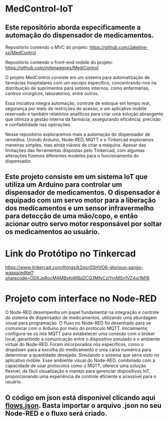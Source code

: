 # MedControl-IoT
## Este repositório aborda especificamente a automação do dispensador de medicamentos.

Repositório contendo o MVC do projeto: https://github.com/Jakeline-xx/MedControl

Repositório contendo o front-end mobile do projeto: https://github.com/milenaggoes/MediControl

O projeto MedControl consiste em um sistema para automatização de farmácias hospitalares com um escopo específico, concentrando-nos na distribuição de suprimentos para setores internos, como enfermarias, centros cirúrgicos, laboratórios, entre outros.

Essa iniciativa integra automação, controle de estoque em tempo real, segurança por meio de restrições de acesso, e um aplicativo mobile reservado e também relatórios analíticos para criar uma solução abrangente que otimiza a gestão interna da farmácia, assegurando eficiência, precisão e confiabilidade nas operações.

Nesse repositório exploraremos mais a automação do dispensador de remédios.
Unindo Arduino, Node-RED, MQTT e o Tinkercad exploramos maneiras simples, mas ainda viáveis de criar a máquina.
Apesar das limitações das ferramentas dispostas pelo Tinkercad, com algumas alterações fizemos diferentes modelos para o funcionamento do dispensador.

## Este projeto consiste em um sistema IoT que utiliza um Arduino para controlar um dispensador de medicamentos. O dispensador é equipado com um servo motor para a liberação dos medicamentos e um sensor infravermelho para detecção de uma mão/copo, e então acionar outro servo motor responsável por soltar os medicamentos ao usuário.
# Link do Protótipo no Tinkercad 
https://www.tinkercad.com/things/k2qxn5SHVO6-glorious-sango-waasa/editel?sharecode=ODXJpRocMAMBsfgWBdZCQ3MfsCzIYmMSn1VZ4oi1M18


# Projeto com interface no Node-RED
O Node-RED desempenha um papel fundamental na integração e controle do sistema de dispensador de medicamentos, utilizando uma abordagem visual para programação.
O fluxo no Node-RED foi desenhado para se comunicar com o Arduino por meio do protocolo MQTT.
Inicialmente, configura-se os nós MQTT para estabelecer uma conexão com o broker local, garantindo a comunicação entre o dispositivo simulado e o ambiente virtual do Node-RED.
Foram incorporados nós específicos, como o dropdown para a escolha do medicamento e uma caixa numérica para determinar a quantidade desejada. Simulando o sistema que seria visto no aplicativo mobile.
Esse ambiente visual do Node-RED, combinado com a capacidade de usar protocolos como o MQTT, oferece uma solução flexível, de fácil visualização e manejo para gerenciar dispositivos IoT, proporcionando uma experiência de controle eficiente e acessível para o usuário.

## O código em json está disponível clicando aqui [flows.json](https://github.com/GuilherSil/MedControl-IoT/files/13462602/flows.json). Basta importar o arquivo .json no seu Node-RED e o fluxo será criado.
